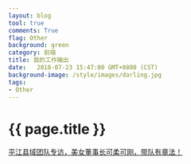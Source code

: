 ```yaml
---
layout: blog
tool: true
comments: True
flag: Other
background: green
category: 前端
title: 我的工作输出
date:   2018-07-23 15:47:00 GMT+0800 (CST)
background-image: /style/images/darling.jpg
tags:
- Other
---
```

# {{ page.title }}

[平江县域团队专访，美女董事长可柔可刚，带队有章法！](https://mp.weixin.qq.com/s/PEOQsSfGH9fJlnDVzzxkjw)
